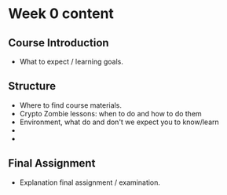 # Week 0 content

## Course Introduction

- What to expect / learning goals.

## Structure

- Where to find course materials.
- Crypto Zombie lessons: when to do and how to do them
- Environment, what do and don't we expect you to know/learn
-
-

## Final Assignment

- Explanation final assignment / examination.
